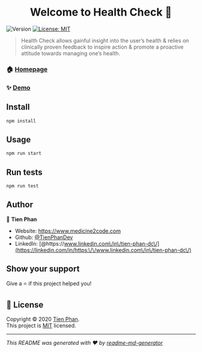 <h1 align="center">Welcome to Health Check 👋</h1>
<p>
  <img alt="Version" src="https://img.shields.io/badge/version-0.1.0-blue.svg?cacheSeconds=2592000" />
  <a href="https://choosealicense.com/licenses/mit/#" target="_blank">
    <img alt="License: MIT" src="https://img.shields.io/badge/License-MIT-yellow.svg" />
  </a>
</p>

> Health Check allows gainful insight into the user’s health & relies on clinically proven feedback to inspire action &  promote a proactive attitude towards managing one’s health.

### 🏠 [Homepage](https://github.com/TienPhanDev/HealthCheck)

### ✨ [Demo](https://drive.google.com/file/d/1QWQ2N7pbbI0hBZ_ZMFgTwtNTPo5gS59G/view?usp=sharing)

## Install

```sh
npm install
```

## Usage

```sh
npm run start
```

## Run tests

```sh
npm run test
```

## Author

👤 **Tien Phan**

* Website: https://www.medicine2code.com
* Github: [@TienPhanDev](https://github.com/TienPhanDev)
* LinkedIn: [@https:\/\/www.linkedin.com\/in\/tien-phan-dc\/](https://linkedin.com/in/https:\/\/www.linkedin.com\/in\/tien-phan-dc\/)

## Show your support

Give a ⭐️ if this project helped you!

## 📝 License

Copyright © 2020 [Tien Phan](https://github.com/TienPhanDev).<br />
This project is [MIT](https://choosealicense.com/licenses/mit/#) licensed.

***
_This README was generated with ❤️ by [readme-md-generator](https://github.com/kefranabg/readme-md-generator)_